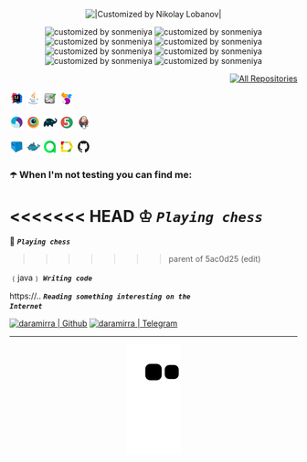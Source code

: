 <!--
- ⚡⚡⚡  Уважаемые посетители! 
Если вам что-то приглянулось в моем оформлении и вы решили это что-то позаимствовать, то не стесняйтесь оставить звездочку в благодарность за вдохновение.
- :herb: :purple_heart:
-->


<p align="center">
  <img title="|Customized by Nikolay Lobanov|" src="https://readme-typing-svg.herokuapp.com?color=8B5DDF&font=Knewave&size=35&center=true&vCenter=true&lines=Nikolay+Lobanov;QA+engineer">
</p>



<p align="center">
  <img width="60" title="customized by sonmeniya" src="https://img.shields.io/badge/-Java-20793B?logo=java&style=for-the-badge">
  <img width="72" title="customized by sonmeniya" src="https://img.shields.io/badge/-Selenide-6A54DF?&style=for-the-badge">
  <img width="73" title="customized by sonmeniya" src="https://img.shields.io/badge/-Selenoid-20793B?&style=for-the-badge">
  <img width="75" title="customized by sonmeniya" src="https://img.shields.io/badge/-Gradle-6A54DF?logo=gradle&style=for-the-badge">
  <img width="80" title="customized by sonmeniya" src="https://img.shields.io/badge/-Jenkins-20793B?logo=Jenkins&style=for-the-badge&logoColor=white">
  <img width="74" title="customized by sonmeniya" src="https://img.shields.io/badge/-JUnit5-6A54DF?logo=junit5&style=for-the-badge&logoColor=white">
  <img width="105" title="customized by sonmeniya" src="https://img.shields.io/badge/-Allure Report-20793B?&style=for-the-badge">
  <img width="110" title="customized by sonmeniya" src="https://img.shields.io/badge/-Allure TestOps-6A54DF?&style=for-the-badge">
  
</p>


<p align="right">
  <a href="https://github.com/sonmeniya?tab=repositories&sort=stargazers"><img width="140" alt="All Repositories" title="All Repositories" src="https://custom-icon-badges.herokuapp.com/badge/-All%20Repositories-20793B?style=for-the-badge&logoColor=white&logo=repo"></a>
</p>



<p align="left">
   
  <code><img width="5%" title="IntelliJ IDEA" src="images/Intelij_IDEA.svg"></code>
  <code><img width="5%" title="Java" src="images/Java.svg"></code>
  <code><img width="5%" title="Selenium" src="images/Selenium.svg"></code>
  <code><img width="5%" title="Selenide" src="images/selenide-logo.svg "></code>
  
  <code><img width="5%" title="Appium" src="images/Appium.svg"></code>
  <code><img width="5%" title="Browserstack" src="images/Browserstack.svg"></code>
  <code><img width="5%" title="Gradle" src="images/Gradle.svg"></code>
  <code><img width="5%" title="JUnit5" src="images/junit5.svg"></code>
  <code><img width="5%" title="Jenkins" src="images/Jenkins.svg"></code> 
  
  <code><img width="5%" title="Selenoid" src="images/selenoid.svg"></code>
  <code><img width="5%" title="Docker" src="images/Docker.svg"></code>
  <code><img width="5%" title="Allure TestOps" src="images/allureTestOPS.svg"></code>
  <code><img width="5%" title="Allure Report" src="images/allureReport.svg"></code>
  <code><img width="5%" title="Github" src="images/Github.svg"></code>
 
</p>

### :open_umbrella: When I'm not testing you can find me:

<<<<<<< HEAD
   ♔  <code><strong>*Playing chess*</strong></code>
=======
:mushroom:  <code><strong>*Playing chess*</strong></code>
>>>>>>> parent of 5ac0d25 (edit)

﹛java﹜  <code><strong>*Writing code*</strong></code>

 https://.. <code><strong>*Reading something interesting on the Internet*</strong></code> 


[<img title="Github" alt="daramirra | Github" width="30px" src="https://github.githubassets.com/favicons/favicon.svg">](https://github.com/sonmeniya)
[<img title="Telegram" alt="daramirra | Telegram" width="30px" src="https://telegram.org/favicon.ico">](https://t.me/sonmeniya) 


<hr>
<p align="center">
  <img title="|Customized by daramirra|" src="https://github.com/daramirra/daramirra/blob/output/github-contribution-grid-snake.svg" alt="snake">
</p>


